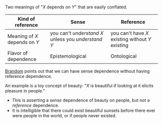 Two meanings of "$X$ depends on $Y$" that are easily conflated.

| Kind of reference      | Sense | Reference |
| ----------- | ----------- |-----------|
| Meaning of $X$ depends on $Y$      | you can't *understand* $X$ unless you *understand* $Y$       | you can't have $X$ existing without $Y$ existing |
| Flavor of dependence   | Epistemological        | Ontological |

[Brandom](/docs/phil/people/brandom/index.qmd) points out that we can have sense 
dependence without having reference dependence.

An example is a toy concept of beauty: "$X$ is beautiful if looking at it
elicits pleasure in people."

 - This is asserting a *sense* dependence of beauty on people, but not a 
   *reference* dependence.
 - It is intelligible that there could exist beautiful sunsets before there ever 
   were people in the world, or if people never existed.
   